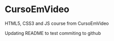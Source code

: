 # CursoEmVideo
HTML5, CSS3 and JS course from CursoEmVideo

Updating README to test commiting to github
